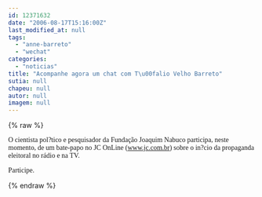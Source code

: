 ```yaml
---
id: 12371632
date: "2006-08-17T15:16:00Z"
last_modified_at: null
tags:
  - "anne-barreto"
  - "wechat"
categories:
  - "noticias"
title: "Acompanhe agora um chat com T\u00falio Velho Barreto"
sutia: null
chapeu: null
autor: null
imagem: null
---
```

{% raw %}
<p><P><FONT face=Verdana>O cientista pol?tico e pesquisador da Fundação Joaquim Nabuco participa, neste momento, de um bate-papo no JC OnLine (<A href=\"https://www.jc.com.br\">www.jc.com.br</A>) sobre o in?cio da propaganda eleitoral no rádio e na TV.</FONT></P></p>
<p><P><FONT face=Verdana>Participe.</FONT></P> </p>
{% endraw %}